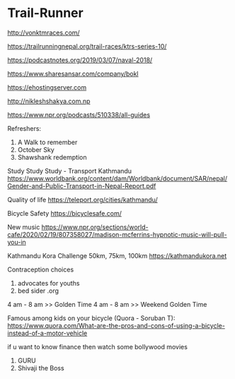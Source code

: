 # Trail-Runner

http://vonktmraces.com/

https://trailrunningnepal.org/trail-races/ktrs-series-10/


https://podcastnotes.org/2019/03/07/naval-2018/

https://www.sharesansar.com/company/bokl

https://ehostingserver.com

http://nikleshshakya.com.np

https://www.npr.org/podcasts/510338/all-guides

Refreshers:
1. A Walk to remember
2. October Sky
3. Shawshank redemption

Study Study Study - Transport Kathmandu
https://www.worldbank.org/content/dam/Worldbank/document/SAR/nepal/Gender-and-Public-Transport-in-Nepal-Report.pdf

Quality of life
https://teleport.org/cities/kathmandu/


Bicycle Safety
https://bicyclesafe.com/

New music
https://www.npr.org/sections/world-cafe/2020/02/19/807358027/madison-mcferrins-hypnotic-music-will-pull-you-in


Kathmandu Kora Challenge 50km, 75km, 100km
https://kathmandukora.net


Contraception choices
1. advocates for youths
2. bed sider .org


4 am - 8 am  >> Golden Time
4 am - 8 am  >> Weekend Golden Time

Famous among kids on your bicycle (Quora - Soruban T):
https://www.quora.com/What-are-the-pros-and-cons-of-using-a-bicycle-instead-of-a-motor-vehicle


if u want to know finance then watch some bollywood movies

1. GURU
2. Shivaji the Boss
